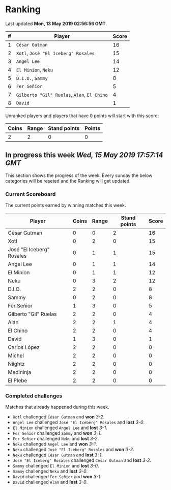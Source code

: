# Ranking

Last updated **Mon, 13 May 2019 02:56:56 GMT**.

|#|Player|Score|
|-|------|-----|
|1|`César Gutman`|16|
|2|`Xotl`, `José "El Iceberg" Rosales`|15|
|3|`Angel Lee`|14|
|4|`El Minion`, `Neku`|12|
|5|`D.I.O.`, `Sammy`|8|
|6|`Fer Señior`|5|
|7|`Gilberto "Gil" Ruelas`, `Alan`, `El Chino`|4|
|8|`David`|1|

Unranked players and players that have 0 points will start with this score:

|Coins|Range|Stand points|Points|
|-----|-----|------------|------|
|2|2|0|0|

## In progress this week *Wed, 15 May 2019 17:57:14 GMT*
This section shows the progress of the week. Every sunday the below categories will be reseted and the Ranking will get updated.

### Current Scoreboard
The current points earned by winning matches this week.

|Player|Coins|Range|Stand points|Score|
|------|-----|-----|------------|-----|
|César Gutman|0|0|2|16|
|Xotl|0|2|0|15|
|José "El Iceberg" Rosales|0|1|1|15|
|Angel Lee|0|1|1|14|
|El Minion|0|1|1|12|
|Neku|0|3|2|12|
|D.I.O.|2|2|0|8|
|Sammy|0|2|0|8|
|Fer Señior|1|3|0|5|
|Gilberto "Gil" Ruelas|2|2|0|4|
|Alan|2|2|1|4|
|El Chino|2|2|0|4|
|David|1|3|0|1|
|Carlos López|2|2|0|0|
|Michel|2|2|0|0|
|Niightz|2|2|0|0|
|Medininja|2|2|0|0|
|El Plebe|2|2|0|0|

### Completed challenges
Matches that already happened during this week.

* `Xotl` challenged `César Gutman` and **won** *3-2*.
* `Angel Lee` challenged `José "El Iceberg" Rosales` and **lost** *3-0*.
* `El Minion` challenged `Angel Lee` and **lost** *3-1*.
* `Fer Señior` challenged `Sammy` and **won** *3-1*.
* `Fer Señior` challenged `Neku` and **lost** *3-2*.
* `Neku` challenged `Angel Lee` and **won** *3-1*.
* `Neku` challenged `José "El Iceberg" Rosales` and **won** *3-2*.
* `Neku` challenged `César Gutman` and **lost** *3-1*.
* `José "El Iceberg" Rosales` challenged `César Gutman` and **lost** *3-2*.
* `Sammy` challenged `El Minion` and **lost** *3-0*.
* `Sammy` challenged `Neku` and **lost** *3-0*.
* `David` challenged `Fer Señior` and **won** *3-1*.
* `David` challenged `Alan` and **lost** *3-0*.
